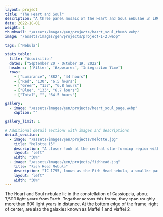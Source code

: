 ```yaml
---
layout: project
title: "The Heart and Soul"
description: "A three panel mosaic of the Heart and Soul nebulae in LRGB"
date: 2022-10-01
weight: 1
thumbnail: "/assets/images/gen/projects/heart_soul_thumb.webp"
image: "/assets/images/gen/projects/project-1-2.webp"

tags: ["Nebula"]

stats_table:
  title: "Acquisition"
  dates: ["September 20 - October 19, 2022"]
  headers: ["Filter", "Exposures", "Integration Time"]
  rows:
    - ["Luminance", "882", "44 hours"]
    - ["Red", "130", "6.5 hours"] 
    - ["Green", "137", "6.8 hours"]
    - ["Blue", "133", "6.7 hours"]
    - ["Total", "", "64.5 hours"]

gallery:
  - image: "/assets/images/gen/projects/heart_soul_page.webp"
    caption: ""
  
gallery_limit: 1

# Additional detail sections with images and descriptions
detail_sections:
  - image: "/assets/images/gen/projects/melotte.jpg"
    title: "Melotte 15"
    description: "A closer look at the central star-forming region within the Heart Nebula, containing some 'young' bright stars, some of which are an estimates 50 times our Suns mass."
    layout: "left"  
    width: "50%"  
  - image: "/assets/images/gen/projects/fishhead.jpg"
    title: "Fish Head Nebula"
    description: "IC 1795, known as the Fish Head nebula, a smaller part of the larger Heart nebula structure."
    layout: "left"  
    width: "50%"   
---
```


The Heart and Soul nebulae lie in the constellation of Cassiopeia, about 7,500 light years from Earth. Together across this frame, they span roughly more than 600 light years in distance. At the bottom edge of the frame, right of center, are also the galaxies known as Maffei 1 and Maffei 2. 